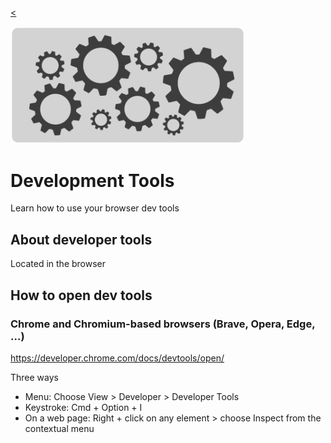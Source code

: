 
[<](README.md)

<img width="375" src="assets/img/banner-web-development.png">

# Development Tools

Learn how to use your browser dev tools








## About developer tools

Located in the browser




## How to open dev tools


### Chrome and Chromium-based browsers (Brave, Opera, Edge, ...)

https://developer.chrome.com/docs/devtools/open/

Three ways

- Menu: Choose View > Developer > Developer Tools
- Keystroke: Cmd + Option + I
- On a web page: Right + click on any element > choose Inspect from the contextual menu
